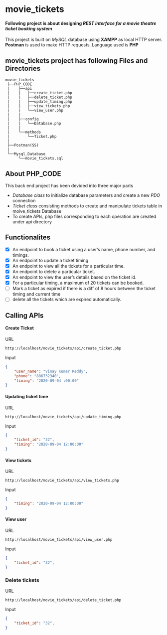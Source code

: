 # movie_tickets

#### Following project is about designing *REST interface for a movie theatre ticket booking system*

This project is built on *MySQL* database using **XAMPP** as local HTTP server.
**Postman** is used to make HTTP requests.
Language used is **PHP**

## movie_tickets project has following Files and Directories
```
movie_tickets
 ├──PHP_CODE
 |    ├──api
 |    |   ├──create_ticket.php
 |    |   ├──delete_ticket.php
 |    |   ├──update_timing.php
 |    |   ├──view_tickets.php
 |    |   └──view_user.php
 |    |
 |    ├──config
 |    |   └──Database.php
 |    |   
 |    └──methods
 |        └──Ticket.php
 |
 ├──Postman(SS)
 |
 └──Mysql_Database
      └──movie_tickets.sql
```

## About PHP_CODE

This back end project has been devided into three major parts
- *Database class* to initialize database parameters and create a new *PDO* connection 
- *Ticket class* consisting methods to create and manipulate tickets table in moive_tickets Database
- To create APIs, php files corresponding to each operation are created under api directory

## Functionalites

- [x] An endpoint to book a ticket using a user’s name, phone number, and timings.
- [x] An endpoint to update a ticket timing.
- [x] An endpoint to view all the tickets for a particular time.
- [x] An endpoint to delete a particular ticket.
- [x] An endpoint to view the user’s details based on the ticket id.
- [x] For a particular timing, a maximum of 20 tickets can be booked.
- [ ] Mark a ticket as expired if there is a diff of 8 hours between the ticket timing and current
time
- [ ] delete all the tickets which are expired automatically.

## Calling APIs

#### Create Ticket
URL
```
http://localhost/movie_tickets/api/create_ticket.php
```

Input
```JSON
{
    "user_name": "Vinay Kumar Reddy",
    "phone": "886732340",
    "timing": "2020-09-04 :00:00"
}
```
#### Updating ticket time

URL
```
http://localhost/movie_tickets/api/update_timing.php
```

Input
```json
{
    "ticket_id": "32",
    "timing": "2020-09-04 12:00:00"
}
```
#### View tickets

URL
```
http://localhost/movie_tickets/api/view_tickets.php
```

Input
```json
{
    "timing": "2020-09-04 12:00:00"
}
```

#### View user

URL
```
http://localhost/movie_tickets/api/view_user.php
```

Input
```json
{
    "ticket_id": "32",
}
```
### Delete tickets

URL
```
http://localhost/movie_tickets/api/delete_ticket.php
```
Input
```json
{
    "ticket_id": "32",
}
```

